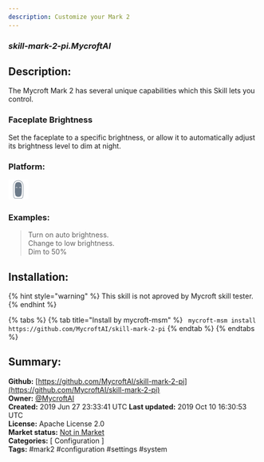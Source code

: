 ```yaml
---
description: Customize your Mark 2
---
```


### _skill-mark-2-pi.MycroftAI_  
## Description:  
The Mycroft Mark 2 has several unique capabilities which this Skill lets you
control.

###  Faceplate Brightness
Set the faceplate to a specific brightness, or allow it to automatically adjust
its brightness level to dim at night.  
  
  
### Platform:  
 ![Mark II](../.gitbook/assets/mark-2-icon.png)   
### Examples:  
> Turn on auto brightness.  
> Change to low brightness.  
> Dim to 50%  
  
## Installation:  
{% hint style="warning" %}
This skill is not aproved by Mycroft skill tester.
{% endhint %}
    
{% tabs %}
{% tab title="Install by mycroft-msm" %}
``` mycroft-msm install https://github.com/MycroftAI/skill-mark-2-pi```
{% endtab %}
  {% endtabs %}
    
## Summary:  
**Github:** [https://github.com/MycroftAI/skill-mark-2-pi](https://github.com/MycroftAI/skill-mark-2-pi)  
**Owner:** [@MycroftAI](https://github.com/MycroftAI)  
**Created:** 2019 Jun 27 23:33:41 UTC  **Last updated:** 2019 Oct 10 16:30:53 UTC  
**License:** Apache License 2.0  
**Market status:** [Not in Market](https://market.mycroft.ai/skill/)  
**Categories:** [ Configuration ]   
**Tags:** \#mark2 \#configuration \#settings \#system   
